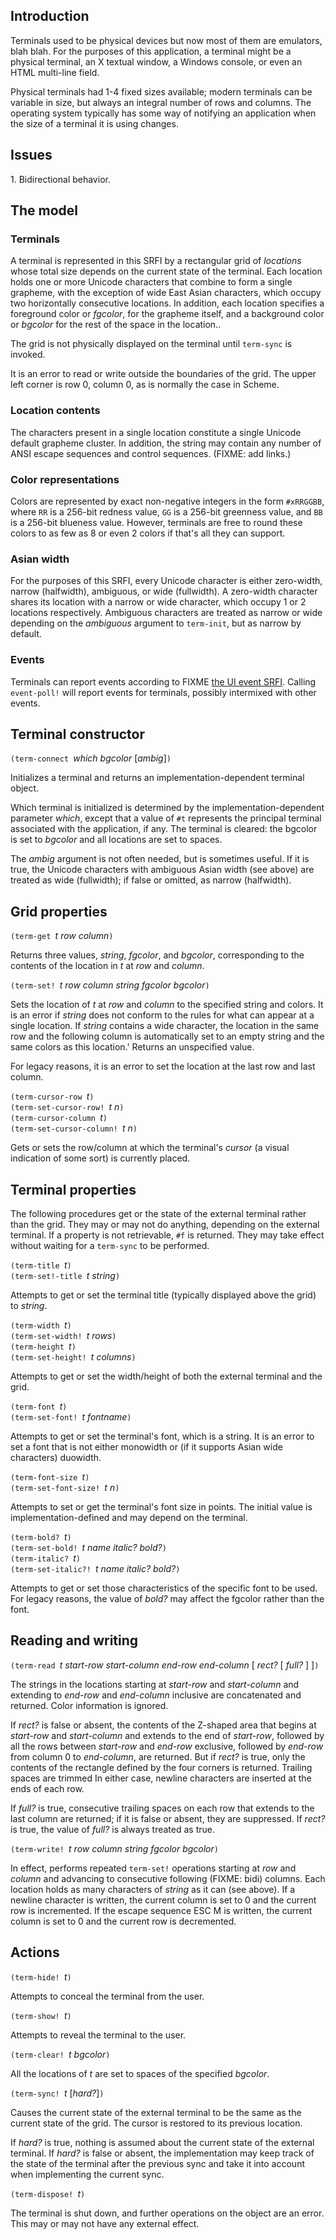 ## Introduction

Terminals used to be physical devices but now most of them are emulators, blah blah.
For the purposes of this application, a terminal might be a physical terminal,
an X textual window, a Windows console, or even an HTML multi-line field.

Physical terminals had 1-4 fixed sizes
available; modern terminals can be variable in size, but always an integral
number of rows and columns.  The operating system typically has some way of
notifying an application when the size of a terminal it is using changes.

## Issues

1\. Bidirectional behavior.

## The model

### Terminals

A terminal is represented in this SRFI by a rectangular grid of *locations*
whose total size depends on the current state of the terminal.
Each location holds one or more
Unicode characters that combine to form a single grapheme,
with the exception of wide East Asian characters,
which occupy two horizontally consecutive locations.
In addition, each location specifies a foreground color or *fgcolor*,
for the grapheme itself,
and a background color or *bgcolor*
for the rest of the space in the location..

The grid is not physically displayed on the terminal until
`term-sync` is invoked.

It is an error to read or write outside the boundaries of the grid.
The upper left corner is row 0, column 0, as is normally the case in Scheme.

### Location contents

The characters present in a single location constitute a single
Unicode default grapheme cluster.  In addition, the string may contain
any number of ANSI escape sequences and control sequences.  (FIXME: add links.)

### Color representations

Colors are represented by exact non-negative integers in the form `#xRRGGBB`,
where `RR` is a 256-bit redness value, `GG` is a 256-bit greenness value, and
`BB` is a 256-bit blueness value.  However, terminals are free to round these
colors to as few as 8 or even 2 colors if that's all they can support.

### Asian width

For the purposes of this SRFI,
every Unicode character is either zero-width, narrow (halfwidth),
ambiguous, or wide (fullwidth).  A zero-width character shares its
location with a narrow or wide character, which occupy 1 or 2
locations respectively.  Ambiguous characters are treated
as narrow or wide depending on the *ambiguous* argument to `term-init`,
but as narrow by default.

### Events

Terminals can report events according to FIXME [the UI event SRFI](UiEvents.md).
Calling `event-poll!` will report events for terminals, possibly intermixed with
other events.

## Terminal constructor

`(term-connect `*which bgcolor* [*ambig*]`)`

Initializes a terminal and returns an implementation-dependent terminal
object.

Which terminal is initialized is determined
by the implementation-dependent parameter *which*, except that a value
of `#t` represents the principal terminal associated with the application, if any.
The terminal is cleared: the bgcolor is set to *bgcolor* and all locations are set to spaces.

The *ambig* argument is not often needed, but is sometimes useful.
If it is true, the Unicode characters with ambiguous Asian width (see above)
are treated as wide (fullwidth); if false or omitted, as narrow (halfwidth).

## Grid properties

`(term-get `*t row column*`)`

Returns three values, *string*, *fgcolor*, and *bgcolor*, corresponding
to the contents of the location in *t* at *row* and *column*.

`(term-set! `*t row column string fgcolor bgcolor*`)`

Sets the location of *t* at *row* and *column* to the specified string
and colors.  It is an error if *string* does not conform to the rules
for what can appear at a single location.  If *string* contains a wide
character, the location in the same row and the following column is
automatically set to an empty string and the same colors as this location.'
Returns an unspecified value.

For legacy reasons, it is an error to set the location at the last row
and last column.

`(term-cursor-row `*t*`)`  
`(term-set-cursor-row! `*t n*`)`  
`(term-cursor-column `*t*`)`  
`(term-set-cursor-column! `*t n*`)`

Gets or sets the row/column at which the terminal's *cursor*
(a visual indication of some sort) is currently placed.

## Terminal properties

The following procedures get or the state of the external terminal rather than the grid.
They may or may not do anything, depending on the external terminal.
If a property is not retrievable, `#f` is returned.
They may take effect without waiting for a `term-sync` to be performed.

`(term-title `*t*`)`  
`(term-set!-title `*t string*`)`

Attempts to get or set the terminal title (typically displayed above the grid) to *string*.

`(term-width `*t*`)`  
`(term-set-width! `*t rows*`)`  
`(term-height `*t*`)`  
`(term-set-height! `*t columns*`)`

Attempts to get or set the width/height of both the external terminal and the grid.

`(term-font `*t*`)`  
`(term-set-font! `*t fontname*`)`

Attempts to get or set the terminal's font,
which is a string.  It is an error to set a font that is
not either monowidth or (if it supports Asian wide characters)
duowidth.

`(term-font-size `*t*`)`  
`(term-set-font-size! `*t n*`)`

Attempts to set or get the terminal's font size in points.
The initial value is implementation-defined and may depend on the terminal.

`(term-bold? `*t*`)`  
`(term-set-bold! `*t name italic? bold?*`)`  
`(term-italic? `*t*`)`  
`(term-set-italic?! `*t name italic? bold?*`)`

Attempts to get or set those characteristics of the specific font to be used.
For legacy reasons, the value of *bold?* may affect the fgcolor rather than the font.

## Reading and writing

`(term-read `*t start-row start-column end-row end-column* [ *rect?* [ *full?* ] ]`)`

The strings in the locations starting at *start-row* and *start-column* and
extending to *end-row* and *end-column* inclusive are concatenated and returned.
Color information is ignored.

If *rect?* is false or absent, the contents of 
the Z-shaped area
that begins at *start-row* and *start-column*
and extends to the end of *start-row*, followed
by all the rows between *start-row* and *end-row*
exclusive, followed by *end-row* from column 0 to
*end-column*, are returned.
But if *rect?* is true, only the contents of the rectangle
defined by the four corners is returned.
Trailing spaces are trimmed 
In either case, newline characters are inserted at the ends
of each row.

If *full?* is true, consecutive trailing spaces on each row
that extends to the last column are returned;
if it is false or absent, they are suppressed.
If *rect?* is true, the value of *full?* is always treated as true.

`(term-write! `*t row column string fgcolor bgcolor*`)`

In effect, performs repeated `term-set!` operations starting at
*row* and *column* and advancing to consecutive following
(FIXME: bidi) columns.
Each location holds as many characters of *string* as it can (see above).
If a newline character is written,
the current column is set to 0 and the current row is incremented.
If the escape sequence ESC M is written,
the current column is set to 0 and the current row is decremented.

## Actions

`(term-hide! `*t*`)`

Attempts to conceal the terminal from the user.

`(term-show! `*t*`)`

Attempts to reveal the terminal to the user.

`(term-clear! `*t bgcolor*`)`

All the locations of *t* are set to spaces of the specified *bgcolor*.

`(term-sync! `*t* [*hard?*]`)`

Causes the current state of the external terminal to be the same
as the current state of the grid.  The cursor is restored to its
previous location.

If *hard?* is true, nothing is assumed about the current state
of the external terminal.
If *hard?* is false or absent, the implementation may
keep track of the state of the terminal after the previous sync
and take it into account when implementing the current sync.

`(term-dispose! `*t*`)`

The terminal is shut down, and further operations on the
object are an error.  This may or may not have any external effect.

